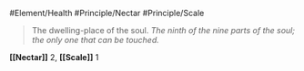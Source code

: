 #Element/Health #Principle/Nectar #Principle/Scale

> The dwelling-place of the soul. *The ninth of the nine parts of the soul; the only one that can be touched.*

**[[Nectar]]** 2, **[[Scale]]** 1